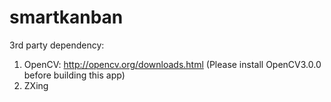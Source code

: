 # smartkanban

3rd party dependency:

1. OpenCV: http://opencv.org/downloads.html (Please install OpenCV3.0.0 before building this app)
2. ZXing

